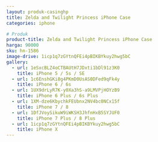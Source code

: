 ```yaml
---
layout: produk-casinghp
title: Zelda and Twilight Princess iPhone Case
categories: iphone

# Produk
product-title: Zelda and Twilight Princess iPhone Case
harga: 90000
sku: hn-1586
image-drive: 1icp1q7zGYtnQFEi4pBIKBYkuy2hwg5bC
gallery:
  - url: 1eSxcBLZ4oCTBAUtH7JDxti1bDl91z3K0
    title: iPhone 5 / 5s / SE
  - url: 1c6EnshGKi8g4PKmD0UsAS0DFed9qFk4y
    title: iPhone 6 / 6s
  - url: 1UX9drLyR7K-y0Xa3hS-a9LMVPjHOYzB9
    title: iPhone 6 Plus / 6s Plus
  - url: 1XM-dze6KbychkFEUbnx2NV4bc0NCx15f
    title: iPhone 7 / 8
  - url: 1DfJVoySikuW9iWKSH3JhfnHxB5SYJUF0
    title: iPhone 7 Plus / 8 Plus
  - url: 1icp1q7zGYtnQFEi4pBIKBYkuy2hwg5bC
    title: iPhone X
---
```

